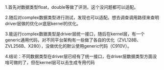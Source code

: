 1.首先对数据类型float，double等做了评测，这个没问题都可以适配。

2.随后对complex数据类型进行测试，发现也可以适配。想去调查调用路径来查明driver层做的优化or底层kernel的优化。

3.能运行complex数据类型是driver层统一接口，随后在kernel层，有一个generic通用代码，对不同平台架构有一些做了各自的优化（ZVL128B、ZVL256B、X280），没做优化的默认使用generic代码（C910V）。

4.结论：不同数据类型在driver层已经有了统一接口，在driver层数据类型方面没啥可做的了，但在kernel层可以去生成专用代码
